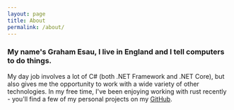 ```yaml
---
layout: page
title: About
permalink: /about/
---
```


### My name's Graham Esau, I live in England and I tell computers to do things.

My day job involves a lot of C# (both .NET Framework and .NET Core), but also gives me the opportunity to work with a wide variety of other technologies. In my free time, I've been enjoying working with rust recently - you'll find a few of my personal projects on my [GitHub](https://github.com/GREsau/).